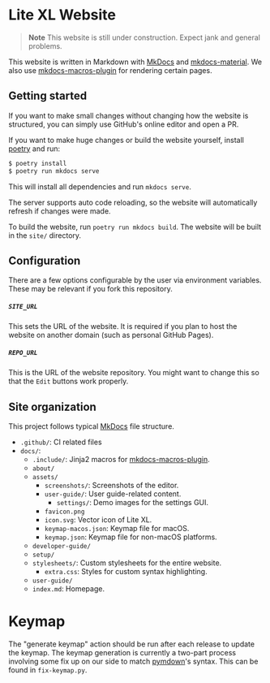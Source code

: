 # Lite XL Website

> **Note**
> This website is still under construction.
> Expect jank and general problems.

This website is written in Markdown with [MkDocs] and [mkdocs-material].
We also use [mkdocs-macros-plugin] for rendering certain pages.

## Getting started

If you want to make small changes without changing how the website
is structured, you can simply use GitHub's online editor and open a PR.

If you want to make huge changes or build the website yourself, install
[poetry] and run:

```sh
$ poetry install
$ poetry run mkdocs serve
```

This will install all dependencies and run `mkdocs serve`.

The server supports auto code reloading, so the website will automatically
refresh if changes were made.

To build the website, run `poetry run mkdocs build`.
The website will be built in the `site/` directory.

## Configuration

There are a few options configurable by the user via environment variables.
These may be relevant if you fork this repository.

##### `SITE_URL`

This sets the URL of the website.
It is required if you plan to host the website on another domain
(such as personal GitHub Pages).

##### `REPO_URL`

This is the URL of the website repository.
You might want to change this so that the `Edit` buttons work properly.

## Site organization

This project follows typical [MkDocs] file structure.

- `.github/`: CI related files
- `docs/`:
  - `.include/`: Jinja2 macros for [mkdocs-macros-plugin].
  - `about/`
  - `assets/`
    - `screenshots/`: Screenshots of the editor.
    - `user-guide/`: User guide-related content.
      - `settings/`: Demo images for the settings GUI.
    - `favicon.png`
    - `icon.svg`: Vector icon of Lite XL.
    - `keymap-macos.json`: Keymap file for macOS.
    - `keymap.json`: Keymap file for non-macOS platforms.
  - `developer-guide/`
  - `setup/`
  - `stylesheets/`: Custom stylesheets for the entire website.
    - `extra.css`: Styles for custom syntax highlighting.
  - `user-guide/`
  - `index.md`: Homepage.

# Keymap

The "generate keymap" action should be run after each release to update
the keymap.
The keymap generation is currently a two-part process involving some
fix up on our side to match [pymdown]'s syntax.
This can be found in `fix-keymap.py`.



[MkDocs]:               https://www.mkdocs.org/
[mkdocs-material]:      https://squidfunk.github.io/mkdocs-material/
[mkdocs-macros-plugin]: https://mkdocs-macros-plugin.readthedocs.io/en/latest/
[poetry]:               https://python-poetry.org
[pymdown]:              https://facelessuser.github.io/pymdown-extensions/extensions/keys

